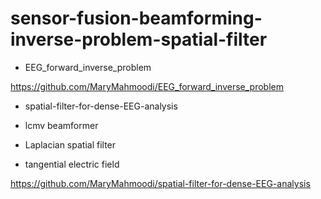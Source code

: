# sensor-fusion-beamforming-inverse-problem-spatial-filter

* EEG_forward_inverse_problem

https://github.com/MaryMahmoodi/EEG_forward_inverse_problem

* spatial-filter-for-dense-EEG-analysis

 * lcmv beamformer 
 * Laplacian spatial filter
 * tangential electric field

https://github.com/MaryMahmoodi/spatial-filter-for-dense-EEG-analysis










